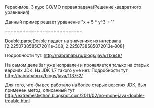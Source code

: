 Герасимов, 3 курс СО/МО первая задача(Решение квадратного уравнения)

Данный пример решает уравнение "x + 5 * y^3 + 1" 

===========================

Double.parseDouble падает на значениях из интервала
[2.2250738585072011e-308, 2.2250738585072013e-308]

Подробности тут: http://habrahabr.ru/blogs/java/112948/

На самом деле баг уже исправлен и проявляется только на старых версиях JDK.
На JDK 1.7 такого уже нет.
Подробности тут http://habrahabr.ru/blogs/java/113762/

Для того, что-бы все работало на более старых версиях JDK,
был применен метод, описанный тут 
http://extremestjython.blogspot.com/2011/02/no-more-java-double-trouble.html

